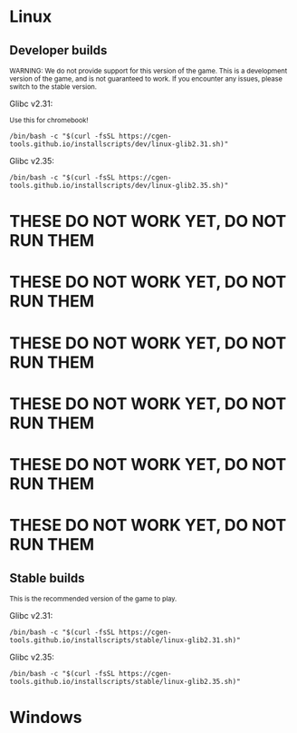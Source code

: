 # Linux

## Developer builds
<sup>WARNING: We do not provide support for this version of the game.
This is a development version of the game, and is not guaranteed to work.
If you encounter any issues, please switch to the stable version.</sup>

Glibc v2.31:

<sup>Use this for chromebook!</sup>

`/bin/bash -c "$(curl -fsSL https://cgen-tools.github.io/installscripts/dev/linux-glib2.31.sh)"`

Glibc v2.35:

`/bin/bash -c "$(curl -fsSL https://cgen-tools.github.io/installscripts/dev/linux-glib2.35.sh)"`










# THESE DO NOT WORK YET, DO NOT RUN THEM
# THESE DO NOT WORK YET, DO NOT RUN THEM
# THESE DO NOT WORK YET, DO NOT RUN THEM
# THESE DO NOT WORK YET, DO NOT RUN THEM
# THESE DO NOT WORK YET, DO NOT RUN THEM
# THESE DO NOT WORK YET, DO NOT RUN THEM

## Stable builds
<sup>This is the recommended version of the game to play.</sup>

Glibc v2.31:

`/bin/bash -c "$(curl -fsSL https://cgen-tools.github.io/installscripts/stable/linux-glib2.31.sh)"`

Glibc v2.35:

`/bin/bash -c "$(curl -fsSL https://cgen-tools.github.io/installscripts/stable/linux-glib2.35.sh)"`


# Windows
